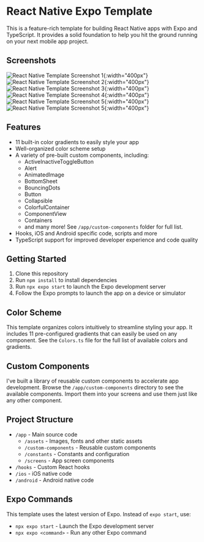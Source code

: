 # React Native Expo Template

This is a feature-rich template for building React Native apps with Expo and TypeScript. It provides a solid foundation to help you hit the ground running on your next mobile app project.

## Screenshots

![React Native Template Screenshot 1](https://www.evanmarie.com/content/files/images/react-native-template/native-template-1.webp){:width="400px"}
![React Native Template Screenshot 2](https://www.evanmarie.com/content/files/images/react-native-template/native-template-2.webp){:width="400px"}
![React Native Template Screenshot 3](https://www.evanmarie.com/content/files/images/react-native-template/native-template-3.webp){:width="400px"}
![React Native Template Screenshot 4](https://www.evanmarie.com/content/files/images/react-native-template/native-template-4.webp){:width="400px"}
![React Native Template Screenshot 5](https://www.evanmarie.com/content/files/images/react-native-template/native-template-5.webp){:width="400px"}
![React Native Template Screenshot 5](https://www.evanmarie.com/content/files/images/react-native-template/native-template-6.webp){:width="400px"}

## Features

- 11 built-in color gradients to easily style your app
- Well-organized color scheme setup
- A variety of pre-built custom components, including:
  - ActiveInactiveToggleButton
  - Alert
  - AnimatedImage
  - BottomSheet
  - BouncingDots
  - Button
  - Collapsible
  - ColorfulContainer
  - ComponentView
  - Containers
  - and many more! See `/app/custom-components` folder for full list.
- Hooks, iOS and Android specific code, scripts and more
- TypeScript support for improved developer experience and code quality

## Getting Started

1. Clone this repository
2. Run `npm install` to install dependencies
3. Run `npx expo start` to launch the Expo development server
4. Follow the Expo prompts to launch the app on a device or simulator

## Color Scheme

This template organizes colors intuitively to streamline styling your app. It includes 11 pre-configured gradients that can easily be used on any component. See the `Colors.ts` file for the full list of available colors and gradients.

## Custom Components

I've built a library of reusable custom components to accelerate app development. Browse the `/app/custom-components` directory to see the available components. Import them into your screens and use them just like any other component.

## Project Structure

- `/app` - Main source code
  - `/assets` - Images, fonts and other static assets
  - `/custom-components` - Reusable custom components
  - `/constants` - Constants and configuration
  - `/screens` - App screen components
- `/hooks` - Custom React hooks
- `/ios` - iOS native code
- `/android` - Android native code

## Expo Commands

This template uses the latest version of Expo. Instead of `expo start`, use:

- `npx expo start` - Launch the Expo development server
- `npx expo <command>` - Run any other Expo command
